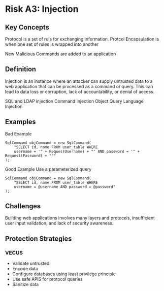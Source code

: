 # Risk A3: Injection

## Key Concepts

Protocol is a set of ruls for exchanging information. Protcol Encapsulation is when one set of rules is wrapped into another

New Malicious Commands are added to an application

## Definition

Injection is an instance where an attacker can supply untrusted data to a web application that can be processed as a command or query. This can lead to data loss or corruption, lack of accountability, or denial of access.

SQL and LDAP injection
Command Injection
Object Query Language Injection

## Examples

Bad Example
```
SqlCommand objCommand = new SqlCommand(
    "SELECT id, name FROM user_table WHERE
    username = '" + Reques(Username) + "' AND password = '" + Request(Password) + "'"
);
```

Good Example
Use a parameterized query
```
SqlCommand objCommand = new SqlCommand(
    "SELECT id, name FROM user_table WHERE
    username = @username AND password = @password"
);
```

## Challenges

Building web applications involves many layers and protocols, insufficient user input validation, and lack of security awareness.

## Protection Strategies

### VECUS

- Validate untrusted
- Encode data
- Configure databases using least privilege principle
- Use safe APIS for protocol queries
- Sanitize data
